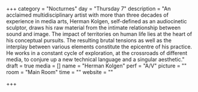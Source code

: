 +++
category = "Nocturnes"
day = "Thursday 7"
description = "An acclaimed multidisciplinary artist with more than three decades of experience in media arts, Herman Kolgen, self-defined as an audiocinetic sculptor, draws his raw material from the intimate relationship between sound and image. The impact of territories on human life lies at the heart of his conceptual pursuits. The resulting brutal tensions as well as the interplay between various elements constitute the epicentre of his practice. He works in a constant cycle of exploration, at the crossroads of different media, to conjure up a new technical language and a singular aesthetic."
draft = true
media = []
name = "Herman Kolgen"
perf = "A/V"
picture = ""
room = "Main Room"
time = ""
website = ""

+++
